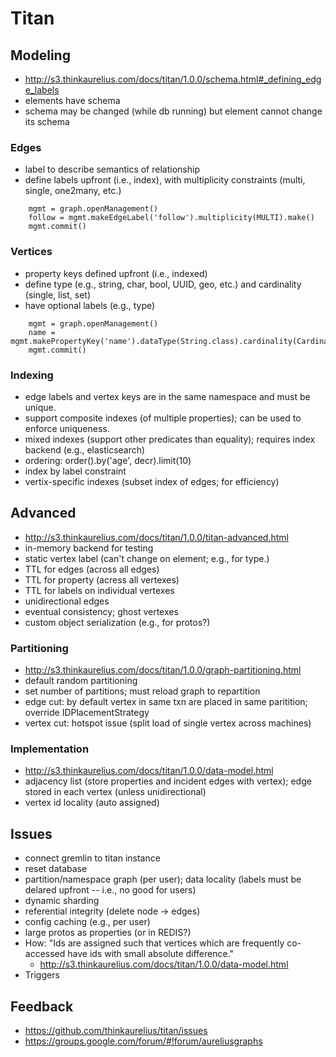 # Titan


## Modeling

- http://s3.thinkaurelius.com/docs/titan/1.0.0/schema.html#_defining_edge_labels
- elements have schema
- schema may be changed (while db running) but element cannot change its schema


### Edges

- label to describe semantics of relationship
- define labels upfront (i.e., index), with multiplicity constraints (multi, single, one2many, etc.)

~~~~
    mgmt = graph.openManagement()
    follow = mgmt.makeEdgeLabel('follow').multiplicity(MULTI).make()
    mgmt.commit()
~~~~


### Vertices

- property keys defined upfront (i.e., indexed)
- define type (e.g., string, char, bool, UUID, geo, etc.) and cardinality (single, list, set)
- have optional labels (e.g., type)

~~~~
    mgmt = graph.openManagement()
    name = mgmt.makePropertyKey('name').dataType(String.class).cardinality(Cardinality.SET).make()
    mgmt.commit()
~~~~


### Indexing

- edge labels and vertex keys are in the same namespace and must be unique.
- support composite indexes (of multiple properties); can be used to enforce uniqueness.
- mixed indexes (support other predicates than equality); requires index backend (e.g., elasticsearch)
- ordering: order().by('age', decr).limit(10)
- index by label constraint
- vertix-specific indexes (subset index of edges; for efficiency)


## Advanced

- http://s3.thinkaurelius.com/docs/titan/1.0.0/titan-advanced.html
- in-memory backend for testing
- static vertex label (can't change on element; e.g., for type.)
- TTL for edges (across all edges)
- TTL for property (acress all vertexes)
- TTL for labels on individual vertexes
- unidirectional edges
- eventual consistency; ghost vertexes
- custom object serialization (e.g., for protos?)


### Partitioning

- http://s3.thinkaurelius.com/docs/titan/1.0.0/graph-partitioning.html
- default random partitioning
- set number of partitions; must reload graph to repartition
- edge cut: by default vertex in same txn are placed in same paritition; override IDPlacementStrategy
- vertex cut: hotspot issue (split load of single vertex across machines)


### Implementation

- http://s3.thinkaurelius.com/docs/titan/1.0.0/data-model.html
- adjacency list (store properties and incident edges with vertex); edge stored in each vertex (unless unidirectional)
- vertex id locality (auto assigned)



## Issues

- connect gremlin to titan instance
- reset database
- partition/namespace graph (per user); data locality (labels must be delared upfront -- i.e., no good for users)
- dynamic sharding
- referential integrity (delete node -> edges)
- config caching (e.g., per user)
- large protos as properties (or in REDIS?)
- How: "Ids are assigned such that vertices which are frequently co-accessed have ids with small absolute difference."
    - http://s3.thinkaurelius.com/docs/titan/1.0.0/data-model.html
- Triggers


## Feedback

- https://github.com/thinkaurelius/titan/issues
- https://groups.google.com/forum/#!forum/aureliusgraphs

